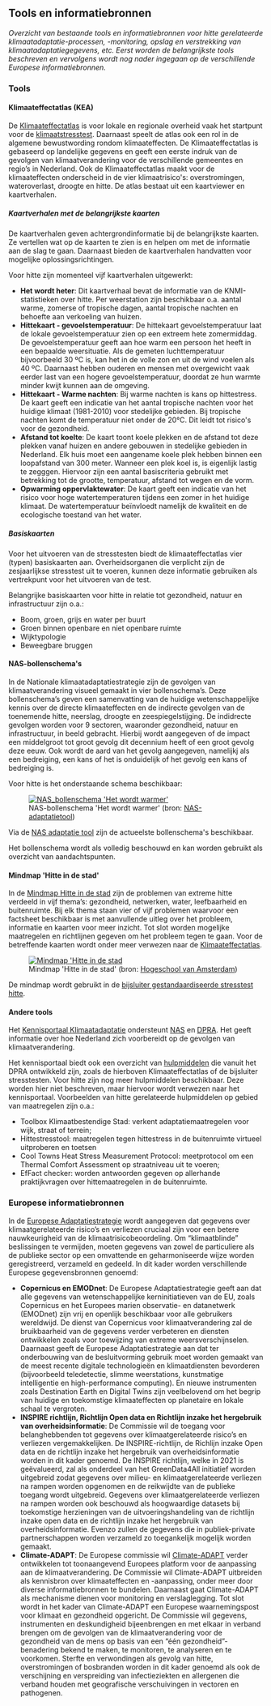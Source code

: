 ## Tools en informatiebronnen 
*Overzicht van bestaande tools en informatiebronnen voor hitte gerelateerde klimaatadaptatie-processen, -monitoring, opslag en verstrekking van klimaatadaptatiegegevens, etc. Eerst worden de belangrijkste tools beschreven en vervolgens wordt nog nader ingegaan op de verschillende Europese informatiebronnen.*

### Tools

#### Klimaateffectatlas (KEA)
De [Klimaateffectatlas](https://www.klimaateffectatlas.nl/nl/) is voor lokale en regionale overheid vaak het startpunt voor de [klimaatstresstest](#klimaatstresstesten). Daarnaast speelt de atlas ook een rol in de algemene bewustwording rondom klimaateffecten. De Klimaateffectatlas is gebaseerd op landelijke gegevens en geeft een eerste indruk van de gevolgen van klimaatverandering voor de verschillende gemeentes en regio’s in Nederland. Ook de Klimaateffectatlas maakt voor de klimaateffecten onderscheid in de vier klimaatrisico's: overstromingen, wateroverlast, droogte en hitte. De atlas bestaat uit een kaartviewer en kaartverhalen. 

##### Kaartverhalen met de belangrijkste kaarten
De kaartverhalen geven achtergrondinformatie bij de belangrijkste kaarten. Ze vertellen wat op de kaarten te zien is en helpen om met de informatie aan de slag te gaan. Daarnaast bieden de kaartverhalen handvatten voor mogelijke oplossingsrichtingen. 

Voor hitte zijn momenteel vijf kaartverhalen uitgewerkt:
- **Het wordt heter**: Dit kaartverhaal bevat de informatie van de KNMI-statistieken over hitte. Per weerstation zijn beschikbaar o.a. aantal warme, zomerse of tropische dagen, aantal tropische nachten en behoefte aan verkoeling van huizen.
- **Hittekaart - gevoelstemperatuur**: De hittekaart gevoelstemperatuur laat de lokale gevoelstemperatuur zien op een extreem hete zomermiddag. De gevoelstemperatuur geeft aan hoe warm een persoon het heeft in een bepaalde weersituatie. Als de gemeten luchttemperatuur bijvoorbeeld 30 ºC is, kan het in de volle zon en uit de wind voelen als 40 ºC. Daarnaast hebben ouderen en mensen met overgewicht vaak eerder last van een hogere gevoelstemperatuur, doordat ze hun warmte minder kwijt kunnen aan de omgeving. 
- **Hittekaart - Warme nachten**: Bij warme nachten is kans op hittestress. De kaart geeft een indicatie van het aantal tropische nachten voor het huidige klimaat (1981-2010) voor stedelijke gebieden. Bij tropische nachten komt de temperatuur niet onder de 20°C. Dit leidt tot risico's voor de gezondheid.
- **Afstand tot koelte**: De kaart toont koele plekken en de afstand tot deze plekken vanaf huizen en andere gebouwen in stedelijke gebieden in Nederland. Elk huis moet een aangename koele plek hebben binnen een loopafstand van 300 meter. Wanneer een plek koel is, is eigenlijk lastig te zegggen. Hiervoor zijn een aantal basiscriteria gebruikt met betrekking tot de grootte, temperatuur, afstand tot wegen en de vorm. 
- **Opwarming oppervlaktewater**: De kaart geeft een indicatie van het risico voor hoge watertemperaturen tijdens een zomer in het huidige klimaat. De watertemperatuur beïnvloedt namelijk de kwaliteit en de ecologische toestand van het water.


##### Basiskaarten
Voor het uitvoeren van de stresstesten biedt de klimaateffectatlas vier (typen) basiskaarten aan. Overheidsorganen die verplicht zijn de zesjaarlijkse stresstest uit te voeren, kunnen deze informatie gebruiken als vertrekpunt voor het uitvoeren van de test.

Belangrijke basiskaarten voor hitte in relatie tot gezondheid, natuur en infrastructuur zijn o.a.:
- Boom, groen, grijs en water per buurt
- Groen binnen openbare en niet openbare ruimte
- Wijktypologie
- Beweegbare bruggen


#### NAS-bollenschema's
In de Nationale klimaatadaptatiestrategie zijn de gevolgen van klimaatverandering visueel gemaakt in vier bollenschema’s. Deze bollenschema’s geven een samenvatting van de huidige wetenschappelijke kennis over de directe klimaateffecten en de indirecte gevolgen van de toenemende hitte, neerslag, droogte en zeespiegelstijging. De indidrecte gevolgen worden voor 9 sectoren, waaronder gezondheid, natuur en infrastructuur, in beeld gebracht. Hierbij wordt aangegeven of de impact een middelgroot tot groot gevolg dit decennium heeft of een groot gevolg deze eeuw. Ook wordt de aard van het gevolg aangegeven, namelijkj als een bedreiging, een kans of het is onduidelijk of het gevolg een kans of bedreiging is.

Voor hitte is het onderstaande schema beschikbaar:

<figure>
   <a href="media/bollenschema_warmer_v18_c_up_11024_1.jpg" target="_blank">
      <img src="media/bollenschema_warmer_v18_c_up_11024_1.jpg" alt="NAS_bollenschema 'Het wordt warmer'">
   </a>
   <figcaption>NAS-bollenschema 'Het wordt warmer' (bron:
      <a href="https://nas-adaptatietool.nl/" target="_blank">NAS-adaptatietool</a>)
   </figcaption>
</figure>


Via de [NAS adaptatie tool](https://nas-adaptatietool.nl/) zijn de actueelste bollenschema's beschikbaar. 

Het bollenschema wordt als volledig beschouwd en kan worden gebruikt als overzicht van aandachtspunten.


#### Mindmap 'Hitte in de stad'
In de [Mindmap Hitte in de stad](https://www.hittebestendigestad.nl/mindmap/) zijn de problemen van extreme hitte verdeeld in vijf thema’s: gezondheid, netwerken, water, leefbaarheid en buitenruimte. Bij elk thema staan vier of vijf problemen waarvoor een factsheet beschikbaar is met aanvullende uitleg over het probleem, informatie en kaarten voor meer inzicht. Tot slot worden mogelijke maatregelen en richtlijnen gegeven om het probleem tegen te gaan. Voor de betreffende kaarten wordt onder meer verwezen naar de [Klimaateffectatlas](#klimaateffectatlas-kea).


<figure>
   <a href="media/mindmap_hitte_hoge_resolutie.png" target="_blank">
      <img src="media/mindmap_hitte_hoge_resolutie.png" alt="Mindmap 'Hitte in de stad">
   </a>
   <figcaption>Mindmap 'Hitte in de stad' (bron:
      <a href="https://www.hittebestendigestad.nl/mindmap/" target="_blank">Hogeschool van Amsterdam</a>)
   </figcaption>
</figure>

De mindmap wordt gebruikt in de [bijsluiter gestandaardiseerde stresstest hitte](#bijsluiter-gestandaardiseerde-stresstest-hitte).


#### Andere tools
Het [Kennisportaal Klimaatadaptatie](https://klimaatadaptatienederland.nl/) ondersteunt [NAS](#nationale-klimaatadaptatiestrategie-nas) en [DPRA](#deltaplan-ruimtelijke-adaptatie-dpra). Het geeft informatie over hoe Nederland zich voorbereidt op de gevolgen van klimaatverandering. 

Het kennisportaal biedt ook een overzicht van [hulpmiddelen](https://klimaatadaptatienederland.nl/hulpmiddelen/) die vanuit het DPRA ontwikkeld zijn, zoals de hierboven Klimaateffectatlas of de bijsluiter stresstesten. Voor hitte zijn nog meer hulpmiddelen beschikbaar. Deze worden hier niet beschreven, maar hiervoor wordt verwezen naar het kennisportaal. Voorbeelden van hitte gerelateerde hulpmiddelen op gebied van maatregelen zijn o.a.:
- Toolbox Klimaatbestendige Stad: verkent adaptatiemaatregelen voor wijk, straat of terrein;
- Hittestresstool: maatregelen tegen hittestress in de buitenruimte virtueel uitproberen en toetsen
- Cool Towns Heat Stress Measurement Protocol: meetprotocol om een Thermal Comfort Assessment op straatniveau uit te voeren;
- EfFact checker: worden antwoorden gegeven op allerhande praktijkvragen over hittemaatregelen in de buitenruimte. 


### Europese informatiebronnen
In de [Europese Adaptatiestrategie](#europese-adaptatiestrategie) wordt aangegeven dat gegevens over klimaatgerelateerde risico’s en verliezen cruciaal zijn voor een betere nauwkeurigheid van de klimaatrisicobeoordeling. Om “klimaatblinde” beslissingen te vermijden, moeten gegevens van zowel de particuliere als de publieke sector op een omvattende en geharmoniseerde wijze worden geregistreerd, verzameld en gedeeld. In dit kader worden verschillende Europese gegevensbronnen genoemd:
- **Copernicus en EMODnet**: De Europese Adaptatiestrategie geeft aan dat alle gegevens van wetenschappelijke kerninitiatieven van de EU, zoals Copernicus en het Europees marien observatie- en datanetwerk (EMODnet) zijn vrij en openlijk beschikbaar voor alle gebruikers wereldwijd. De dienst van Copernicus voor klimaatverandering zal de bruikbaarheid van de gegevens verder verbeteren en diensten ontwikkelen zoals voor toewijzing van extreme weersverschijnselen. Daarnaast geeft de Europese Adaptatiestrategie aan dat ter onderbouwing van de besluitvorming gebruik moet worden gemaakt van de meest recente digitale technologieën en klimaatdiensten bevorderen (bijvoorbeeld teledetectie, slimme weerstations, kunstmatige intelligentie en high-performance computing). En nieuwe instrumenten zoals Destination Earth en Digital Twins zijn veelbelovend om het begrip van huidige en toekomstige klimaateffecten op planetaire en lokale schaal te vergroten. 
- **INSPIRE richtlijn, Richtlijn Open data en Richtlijn inzake het hergebruik van overheidsinformatie**: De Commissie wil de toegang voor belanghebbenden tot gegevens over klimaatgerelateerde risico’s en verliezen vergemakkelijken. De INSPIRE-richtlijn, de Richlijn inzake Open data en de richtlijn inzake het hergebruik van overheidsinformatie worden in dit kader genoemd. De INSPIRE richtlijn, welke in 2021 is geëvalueerd, zal als onderdeel van het GreenData4All initiatief worden uitgebreid zodat gegevens over milieu- en klimaatgerelateerde verliezen na rampen worden opgenomen en de reikwijdte van de publieke toegang wordt uitgebreid. Gegevens over klimaatgerelateerde verliezen na rampen worden ook beschouwd als hoogwaardige datasets bij toekomstige herzieningen van de uitvoeringshandeling van de richtlijn inzake open data en de richtlijn inzake het hergebruik van overheidsinformatie. Evenzo zullen de gegevens die in publiek-private partnerschappen worden verzameld zo toegankelijk mogelijk worden gemaakt.
- **Climate-ADAPT**: De Europese commissie wil [Climate-ADAPT](https://climate-adapt.eea.europa.eu/) verder ontwikkelen tot toonaangevend Europees platform voor de aanpassing aan de klimaatverandering. De Commissie wil Climate-ADAPT uitbreiden als kennisbron over klimaateffecten en -aanpassing, onder meer door diverse informatiebronnen te bundelen. Daarnaast gaat Climate-ADAPT als mechanisme dienen voor monitoring en verslaglegging. Tot slot wordt in het kader van Climate-ADAPT een Europese waarnemingspost voor klimaat en gezondheid opgericht. De Commissie wil gegevens, instrumenten en deskundigheid bijeenbrengen en met elkaar in verband brengen om de gevolgen van de klimaatverandering voor de gezondheid van de mens op basis van een “één gezondheid”-benadering bekend te maken, te monitoren, te analyseren en te voorkomen. Sterfte en verwondingen als gevolg van hitte, overstromingen of bosbranden worden in dit kader genoemd als ook de verschijning en verspreiding van infectieziekten en allergenen die verband houden met geografische verschuivingen in vectoren en pathogenen. 
